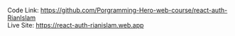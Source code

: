 Code Link: https://github.com/Porgramming-Hero-web-course/react-auth-RianIslam
<br/>
Live Site: https://react-auth-rianislam.web.app
